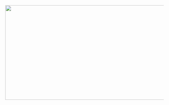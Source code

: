 <div style="text-align: center;">
  <a href="https://github.com/devxb/gitanimals">
    <img
      src="https://render.gitanimals.org/farms/gaeunpark7"
      width="600"
      height="300"
    />
  </a>
</div>
